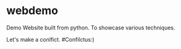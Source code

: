 # webdemo
Demo Website built from python. To showcase various techniques.

Let's make a conlfict. #Confilctus:)
